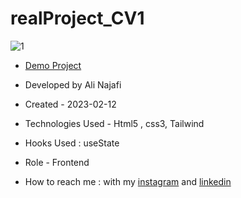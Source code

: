 # realProject_CV1


![1](https://github.com/aliafrouz/realProject_CV1/assets/147813870/1122ff61-d79a-4c31-8a92-c23ff9c28e4d)



- [Demo Project](https://aliafrouz.github.io/realProject_CV1/)

- Developed by Ali Najafi

- Created - 2023-02-12

- Technologies Used - Html5 , css3, Tailwind

- Hooks Used : useState 

- Role - Frontend

- How to reach me : with my [instagram](https://www.instagram.com/alinajafi_developer) and [linkedin](https://www.linkedin.com/in/alinajafi-developer/)
